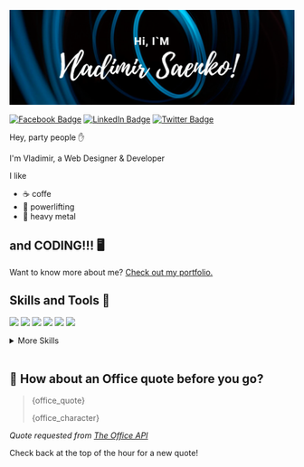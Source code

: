 [![Buenelephante's GitHub Banner](./assets/GitHubHeader.png)](https://vladimirsaenko.dev)

[![Facebook Badge](https://img.shields.io/badge/Facebook-Profile-informational?style=flat&logo=facebook&logoColor=white&color=1CA2F1)](https://www.facebook.com/spbnwp)
[![LinkedIn Badge](https://img.shields.io/badge/LinkedIn-Profile-informational?style=flat&logo=linkedin&logoColor=white&color=0D76A8)](https://www.linkedin.com/in/)
[![Twitter Badge](https://img.shields.io/badge/Twitter-Profile-informational?style=flat&logo=twitter&logoColor=white&color=1CA2F1)](https://twitter.com/)

Hey, party people ✋

I'm Vladimir, a Web Designer & Developer

I like
- ☕ coffe
- 💪 powerlifting
- 🤘 heavy metal

and CODING!!! 🖥️
---
Want to know more about me? [Check out my portfolio.](https://vladimirsaenko.dev/)

## Skills and Tools 💼

![](https://img.shields.io/badge/Code-HTML-informational?style=flat&logo=html5&logoColor=white&color=2BE973)
![](https://img.shields.io/badge/Code-JavaScript-informational?style=flat&logo=JavaScript&logoColor=white&color=2BE973)
![](https://img.shields.io/badge/Code-React-informational?style=flat&logo=react&logoColor=white&color=2BE973)
![](https://img.shields.io/badge/Style-CSS-informational?style=flat&logo=css3&logoColor=white&color=2BE973)
![](https://img.shields.io/badge/Style-Sass-informational?style=flat&logo=Sass&logoColor=white&color=2BE973)
![](https://img.shields.io/badge/Style-BEM-informational?style=flat&logo=bem&logoColor=white&color=2BE973)

<details>
<summary>More Skills</summary>
<br>
  
![](https://img.shields.io/badge/Tools-JQuery-informational?style=flat&logo=JQuery&logoColor=white&color=2BE973)
![](https://img.shields.io/badge/Tools-NPM-informational?style=flat&logo=npm&logoColor=white&color=2BE973)
![](https://img.shields.io/badge/Tools-Webpack-informational?style=flat&logo=Webpack&logoColor=white&color=2BE973)
![](https://img.shields.io/badge/Tools-Gulp-informational?style=flat&logo=Gulp&logoColor=white&color=2BE973)
![](https://img.shields.io/badge/Tools-GitHub-informational?style=flat&logo=GitHub&logoColor=white&color=2BE973)
  
<br>
  
![](https://img.shields.io/badge/Tools-Photoshop-informational?style=flat&logo=Adobe-Photoshop&logoColor=white&color=2BE973)
![](https://img.shields.io/badge/Tools-Illustrator-informational?style=flat&logo=Adobe-Illustrator&logoColor=white&color=2BE973)
![](https://img.shields.io/badge/Tools-Figma-informational?style=flat&logo=Figma&logoColor=white&color=2BE973)

</details>

<br>

## 📣 How about an Office quote before you go?

> {office_quote}
>
> <p>{office_character}</p>

_Quote requested from [The Office API](https://www.officeapi.dev/)_

Check back at the top of the hour for a new quote!
  

